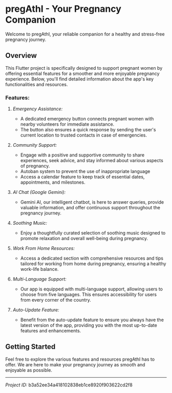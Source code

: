 # pregAthI - Your Pregnancy Companion

Welcome to pregAthI, your reliable companion for a healthy and stress-free pregnancy journey.

## Overview

This Flutter project is specifically designed to support pregnant women by offering essential features for a smoother and more enjoyable pregnancy experience. Below, you'll find detailed information about the app's key functionalities and resources.

### Features:

1. *Emergency Assistance:*
   - A dedicated emergency button connects pregnant women with nearby volunteers for immediate assistance.
   - The button also ensures a quick response by sending the user's current location to trusted contacts in case of emergencies.

2. *Community Support:*
   - Engage with a positive and supportive community to share experiences, seek advice, and stay informed about various aspects of pregnancy.
   - Autoban system to prevent the use of inappropriate language
   - Access a calendar feature to keep track of essential dates, appointments, and milestones.  

3. *AI Chat (Google Gemini):*
   - Gemini AI, our intelligent chatbot, is here to answer queries, provide valuable information, and offer continuous support throughout the pregnancy journey.

4. *Soothing Music:*
   - Enjoy a thoughtfully curated selection of soothing music designed to promote relaxation and overall well-being during pregnancy.

5. *Work From Home Resources:*
   - Access a dedicated section with comprehensive resources and tips tailored for working from home during pregnancy, ensuring a healthy work-life balance.

6. *Multi-Language Support:*
   - Our app is equipped with multi-language support, allowing users to choose from five languages. This ensures accessibility for users from every corner of the country.

7. *Auto-Update Feature:*
   - Benefit from the auto-update feature to ensure you always have the latest version of the app, providing you with the most up-to-date features and enhancements.

## Getting Started

Feel free to explore the various features and resources pregAthI has to offer. We are here to make your pregnancy journey as smooth and enjoyable as possible.

---

*Project ID:* b3a52ee34a418102838eb1ce8920f903622cd2f8
